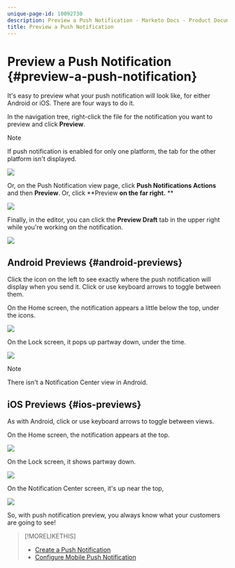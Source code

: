 ```yaml
---
unique-page-id: 10092730
description: Preview a Push Notification - Marketo Docs - Product Documentation
title: Preview a Push Notification
---
```


# Preview a Push Notification {#preview-a-push-notification}

It's easy to preview what your push notification will look like, for either Android or iOS. There are four ways to do it.

In the navigation tree, right-click the file for the notification you want to preview and click **Preview**.

>[!NOTE]
>
>If push notification is enabled for only one platform, the tab for the other platform isn't displayed.

![](assets/image2015-9-4-9-3a52-3a27.png)

Or, on the Push Notification view page, click **Push Notifications Actions** and then **Preview**. Or, click **Preview **on the far right.** **

![](assets/image2015-9-4-10-3a53-3a28.png)

Finally, in the editor, you can click the **Preview Draft** tab in the upper right while you're working on the notification.

![](assets/image2015-9-14-15-3a55-3a26.png)

## Android Previews {#android-previews}

Click the icon on the left to see exactly where the push notification will display when you send it. Click or use keyboard arrows to toggle between them.

On the Home screen, the notification appears a little below the top, under the icons.

![](assets/image2015-9-17-16-3a57-3a0.png)

On the Lock screen, it pops up partway down, under the time.

![](assets/image2015-9-17-16-3a58-3a47.png)

>[!NOTE]
>
>There isn't a Notification Center view in Android.

## iOS Previews {#ios-previews}

As with Android, click or use keyboard arrows to toggle between views.

On the Home screen, the notification appears at the top.

![](assets/image2015-9-17-17-3a0-3a28.png)

On the Lock screen, it shows partway down.

![](assets/image2015-9-17-17-3a2-3a1.png)

On the Notification Center screen, it's up near the top,

![](assets/image2015-9-17-17-3a3-3a15.png)

So, with push notification preview, you always know what your customers are going to see!

>[!MORELIKETHIS]
>
>* [Create a Push Notification](create-a-push-notification.md)
>* [Configure Mobile Push Notification](configure-mobile-push-notification.md)
>

